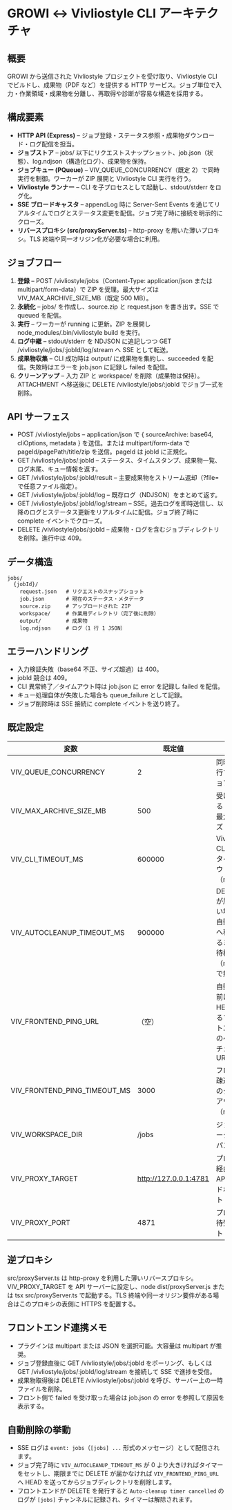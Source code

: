 # GROWI ↔ Vivliostyle CLI アーキテクチャ

## 概要
GROWI から送信された Vivliostyle プロジェクトを受け取り、Vivliostyle CLI でビルドし、成果物（PDF など）を提供する HTTP サービス。ジョブ単位で入力・作業領域・成果物を分離し、再取得や診断が容易な構造を採用する。

## 構成要素
- **HTTP API (Express)** – ジョブ登録・ステータス参照・成果物ダウンロード・ログ配信を担当。
- **ジョブストア** – jobs/<jobId> 以下にリクエストスナップショット、job.json（状態）、log.ndjson（構造化ログ）、成果物を保持。
- **ジョブキュー (PQueue)** – VIV_QUEUE_CONCURRENCY（既定 2）で同時実行を制御。ワーカーが ZIP 展開と Vivliostyle CLI 実行を行う。
- **Vivliostyle ランナー** – CLI を子プロセスとして起動し、stdout/stderr をログ化。
- **SSE ブロードキャスタ** – appendLog 時に Server-Sent Events を通じてリアルタイムでログとステータス変更を配信。ジョブ完了時に接続を明示的にクローズ。
- **リバースプロキシ (src/proxyServer.ts)** – http-proxy を用いた薄いプロキシ。TLS 終端や同一オリジン化が必要な場合に利用。

## ジョブフロー
1. **登録** – POST /vivliostyle/jobs（Content-Type: application/json または multipart/form-data）で ZIP を受理。最大サイズは VIV_MAX_ARCHIVE_SIZE_MB（既定 500 MB）。
2. **永続化** – jobs/<jobId> を作成し、source.zip と request.json を書き出す。SSE で queued を配信。
3. **実行** – ワーカーが running に更新。ZIP を展開し node_modules/.bin/vivliostyle build を実行。
4. **ログ中継** – stdout/stderr を NDJSON に追記しつつ GET /vivliostyle/jobs/:jobId/log/stream へ SSE として転送。
5. **成果物収集** – CLI 成功時は output/ に成果物を集約し、succeeded を配信。失敗時はエラーを job.json に記録し failed を配信。
6. **クリーンアップ** – 入力 ZIP と workspace/ を削除（成果物は保持）。ATTACHMENT へ移送後に DELETE /vivliostyle/jobs/:jobId でジョブ一式を削除。

## API サーフェス
- POST /vivliostyle/jobs – application/json で { sourceArchive: base64, cliOptions, metadata } を送信。または multipart/form-data で pageId/pagePath/title/zip を送信。pageId は jobId に正規化。
- GET /vivliostyle/jobs/:jobId – ステータス、タイムスタンプ、成果物一覧、ログ末尾、キュー情報を返す。
- GET /vivliostyle/jobs/:jobId/result – 主要成果物をストリーム返却（?file= で任意ファイル指定）。
- GET /vivliostyle/jobs/:jobId/log – 既存ログ（NDJSON）をまとめて返す。
- GET /vivliostyle/jobs/:jobId/log/stream – SSE。過去ログを即時送信し、以降のログとステータス更新をリアルタイムに配信。ジョブ終了時に complete イベントでクローズ。
- DELETE /vivliostyle/jobs/:jobId – 成果物・ログを含むジョブディレクトリを削除。進行中は 409。

## データ構造
```
jobs/
  {jobId}/
    request.json   # リクエストのスナップショット
    job.json       # 現在のステータス・メタデータ
    source.zip     # アップロードされた ZIP
    workspace/     # 作業用ディレクトリ（完了後に削除）
    output/        # 成果物
    log.ndjson     # ログ（1 行 1 JSON）
```

## エラーハンドリング
- 入力検証失敗（base64 不正、サイズ超過）は 400。
- jobId 競合は 409。
- CLI 異常終了／タイムアウト時は job.json に error を記録し failed を配信。
- キュー処理自体が失敗した場合も queue_failure として記録。
- ジョブ削除時は SSE 接続に complete イベントを送り終了。

## 既定設定
| 変数 | 既定値 | 説明 |
| --- | --- | --- |
| VIV_QUEUE_CONCURRENCY | 2 | 同時に実行するジョブ数 |
| VIV_MAX_ARCHIVE_SIZE_MB | 500 | 受け付ける ZIP の最大サイズ |
| VIV_CLI_TIMEOUT_MS | 600000 | Vivliostyle CLI 実行のタイムアウト（ms） |
| VIV_AUTOCLEANUP_TIMEOUT_MS | 900000 | DELETE が届かない場合に自動削除へ移行するまでの待機時間（ms、0 で無効化） |
| VIV_FRONTEND_PING_URL | （空） | 自動削除前に HEAD するフロントエンドのヘルスチェック URL |
| VIV_FRONTEND_PING_TIMEOUT_MS | 3000 | フロント疎通確認のタイムアウト（ms） |
| VIV_WORKSPACE_DIR | <repo>/jobs | ジョブデータ保存パス |
| VIV_PROXY_TARGET | http://127.0.0.1:4781 | プロキシ経由時の API エンドポイント |
| VIV_PROXY_PORT | 4871 | プロキシ待受ポート |

## 逆プロキシ
src/proxyServer.ts は http-proxy を利用した薄いリバースプロキシ。VIV_PROXY_TARGET を API サーバーに設定し、node dist/proxyServer.js または tsx src/proxyServer.ts で起動する。TLS 終端や同一オリジン要件がある場合はこのプロキシの表側に HTTPS を配置する。

## フロントエンド連携メモ
- プラグインは multipart または JSON を選択可能。大容量は multipart が推奨。
- ジョブ登録直後に GET /vivliostyle/jobs/:jobId をポーリング、もしくは GET /vivliostyle/jobs/:jobId/log/stream を接続して SSE で進捗を受信。
- 成果物取得後は DELETE /vivliostyle/jobs/:jobId を呼び、サーバー上の一時ファイルを削除。
- フロント側で failed を受け取った場合は job.json の error を参照して原因を表示する。


## 自動削除の挙動
- SSE ログは `event: jobs`（`[jobs] ...` 形式のメッセージ）として配信されます。
- ジョブ完了時に `VIV_AUTOCLEANUP_TIMEOUT_MS` が 0 より大きければタイマーをセットし、期限までに DELETE が届かなければ `VIV_FRONTEND_PING_URL` へ HEAD を送ってからジョブディレクトリを削除します。
- フロントエンドが DELETE を発行すると `Auto-cleanup timer cancelled` のログが `[jobs]` チャンネルに記録され、タイマーは解除されます。

